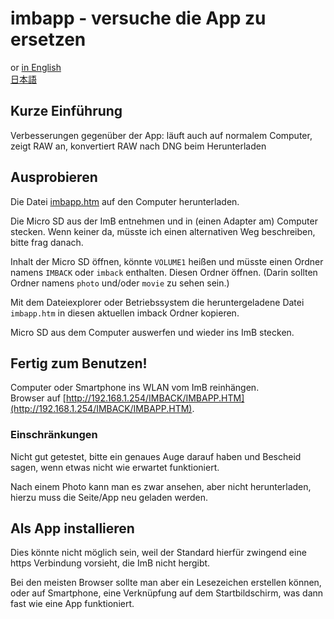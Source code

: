 <!-- SPDX-License-Identifier: 0BSD -->
# imbapp - versuche die App zu ersetzen

or [in English](https://shyrodgau.github.io/imbraw2dng/imbapp)  
 [日本語](https://shyrodgau.github.io/imbraw2dng/imbapp_ja)

## Kurze Einführung

Verbesserungen gegenüber der App: läuft auch auf normalem Computer, zeigt RAW an, konvertiert RAW nach DNG beim Herunterladen

## Ausprobieren

Die Datei [imbapp.htm](https://github.com/shyrodgau/imbraw2dng/raw/master/imbapp.htm) auf den Computer herunterladen.

Die Micro SD aus der ImB entnehmen und in (einen Adapter am) Computer stecken. Wenn keiner da, müsste ich einen alternativen Weg beschreiben, bitte frag danach.

Inhalt der Micro SD öffnen, könnte `VOLUME1` heißen und müsste einen Ordner namens `IMBACK` oder `imback` enthalten. Diesen Ordner öffnen.
(Darin sollten Ordner namens `photo` und/oder `movie` zu sehen sein.)

Mit dem Dateiexplorer oder Betriebssystem die heruntergeladene Datei `imbapp.htm` in diesen aktuellen imback Ordner kopieren.

Micro SD aus dem Computer auswerfen und wieder ins ImB stecken.

## Fertig zum Benutzen!

Computer oder Smartphone ins WLAN vom ImB reinhängen.  
Browser auf [http://192.168.1.254/IMBACK/IMBAPP.HTM](http://192.168.1.254/IMBACK/IMBAPP.HTM).

### Einschränkungen

Nicht gut getestet, bitte ein genaues Auge darauf haben und Bescheid sagen, wenn etwas nicht wie erwartet funktioniert.

Nach einem Photo kann man es zwar ansehen, aber nicht herunterladen, hierzu muss die Seite/App neu geladen werden.

## Als App installieren

Dies könnte nicht möglich sein, weil der Standard hierfür zwingend eine https Verbindung vorsieht, die ImB nicht hergibt.

Bei den meisten Browser sollte man aber ein Lesezeichen erstellen können, oder auf Smartphone, eine Verknüpfung auf dem Startbildschirm, was dann fast wie eine App funktioniert.
